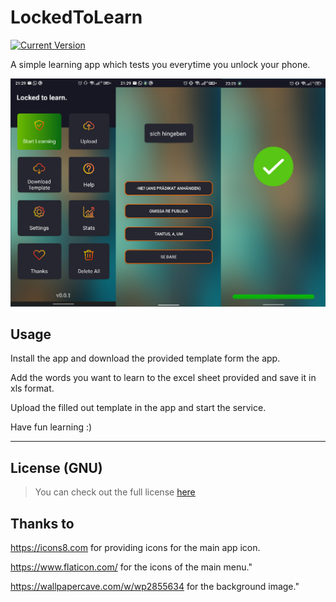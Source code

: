 # LockedToLearn


[![Current Version](https://img.shields.io/badge/version-1.0.0-green.svg)](https://github.com/ChargeIn/LockedToLearn)

A simple learning app which tests you everytime you unlock your phone.

![Terminal Preview](https://github.com/ChargeIn/LockedToLearn/blob/master/pictures/preview.png)

## Usage

Install the app and download the provided template form the app.

Add the words you want to learn to the excel sheet provided and save it in xls format.

Upload the filled out template in the app and start the service.

Have fun learning :)

---
## License (GNU)

>You can check out the full license [here](https://github.com/ChargeIn/LockedToLearn/blob/master/LICENSE)


## Thanks to

https://icons8.com for providing icons for the main app icon.

https://www.flaticon.com/ for the icons of the main menu."

https://wallpapercave.com/w/wp2855634 for the background image."
